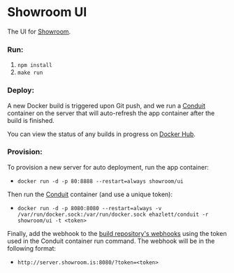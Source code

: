 Showroom UI
===========

The UI for [Showroom](http://showroom.is).

### Run:

1. `npm install`
2. `make run`

### Deploy:

A new Docker build is triggered upon Git push, and we run a [Conduit](https://github.com/ehazlett/conduit)
container on the server that will auto-refresh the app container after the build
is finished.

You can view the status of any builds in progress on [Docker Hub](https://registry.hub.docker.com/u/showroom/ui/builds_history/96275/).

### Provision:

To provision a new server for auto deployment, run the app container:

- `docker run -d -p 80:8888 --restart=always showroom/ui`

Then run the [Conduit](https://github.com/ehazlett/conduit) container (and
use a unique token):

- `docker run -d -p 8080:8080 --restart=always -v /var/run/docker.sock:/var/run/docker.sock ehazlett/conduit -r showroom/ui -t <token>`

Finally, add the webhook to the [build repository's webhooks](https://registry.hub.docker.com/u/showroom/ui/settings/webhooks/)
using the token used in the Conduit container run command. The webhook will be
in the following format:

- `http://server.showroom.is:8080/?token=<token>`
